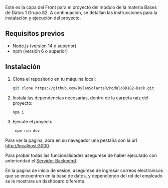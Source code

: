 Este es la capa del Front para el proyecto del modulo de la materia Bases de Datos 1 Grupo 82. A continuación, se detallan las instrucciones para la instalación y ejecución del proyecto.

## Requisitos previos

- Node.js (versión 14 o superior)
- npm (versión 6 o superior)

## Instalación

1. Clona el repositorio en tu máquina local:

    ```bash
    git clone https://github.com/DylanSolarteR/ModuloBD182-Back.git
    ```

2. Instala las dependencias necesarias, dentro de la carpeta raiz del proyecto:

    ```bash
    npm i
    ```
3. Ejecute el proyecto
   ```bash
    npm run dev
    ```

Para ver la pagina, abra en su navegador una pestaña con la url [http://localhost:3000](http://localhost:3000).

Para probar todas las funcionalidades asegurese de haber ejecutado con anterioridad el [Servidor Backednd](https://github.com/DylanSolarteR/ModuloBD182-Back).

En la pagina de inicio de sesion, asegurese de ingresar correos electronicos que se encuentren en la base de datos, y dependiendo del rol del empleado se le mostrara un dashboard diferente. 
